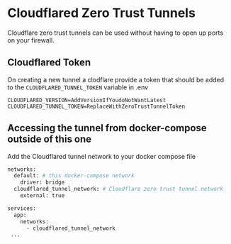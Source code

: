 # Cloudflared Zero Trust Tunnels

Cloudflare zero trust tunnels can be used without having to open up ports on your firewall.

## Cloudflared Token

On creating a new tunnel a clodflare provide a token that should be added to the `CLOUDFLARED_TUNNEL_TOKEN` variable in .env

```properties
CLOUDFLARED_VERSION=AddVersionIfYoudoNotWantLatest
CLOUDFLARED_TUNNEL_TOKEN=ReplaceWithZeroTrustTunnelToken
```

## Accessing the tunnel from docker-compose outside of this one

Add the Cloudflared tunnel network to your docker compose file

```dockerfile
networks:
  default: # this docker-compose network
    driver: bridge
  cloudflared_tunnel_network: # Cloudflare zero trust tunnel network
    external: true

services:
  app:
    networks:
      - cloudflared_tunnel_network
 ...

```